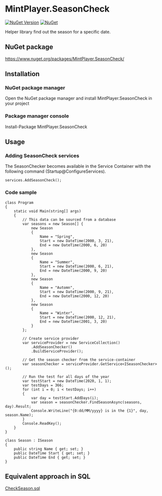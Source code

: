 # MintPlayer.SeasonCheck
[![NuGet Version](https://img.shields.io/nuget/v/MintPlayer.SeasonCheck.svg?style=flat)](https://www.nuget.org/packages/MintPlayer.SeasonCheck)
[![NuGet](https://img.shields.io/nuget/dt/MintPlayer.SeasonCheck.svg?style=flat)](https://www.nuget.org/packages/MintPlayer.SeasonCheck)

Helper library find out the season for a specific date.
## NuGet package
https://www.nuget.org/packages/MintPlayer.SeasonCheck/
## Installation
### NuGet package manager
Open the NuGet package manager and install MintPlayer.SeasonCheck in your project
### Package manager console
Install-Package MintPlayer.SeasonCheck
## Usage
### Adding SeasonCheck services
The SeasonChecker becomes available in the Service Container with the following command (Startup@ConfigureServices).

    services.AddSeasonCheck();

### Code sample

    class Program
    {
        static void Main(string[] args)
        {
            // This data can be sourced from a database
            var seasons = new Season[] {
                new Season
                {
                    Name = "Spring",
                    Start = new DateTime(2000, 3, 21),
                    End = new DateTime(2000, 6, 20)
                },
                new Season
                {
                    Name = "Summer",
                    Start = new DateTime(2000, 6, 21),
                    End = new DateTime(2000, 9, 20)
                },
                new Season
                {
                    Name = "Automn",
                    Start = new DateTime(2000, 9, 21),
                    End = new DateTime(2000, 12, 20)
                },
                new Season
                {
                    Name = "Winter",
                    Start = new DateTime(2000, 12, 21),
                    End = new DateTime(2001, 3, 20)
                }
            };

            // Create service provider
            var serviceProvider = new ServiceCollection()
                .AddSeasonChecker()
                .BuildServiceProvider();

            // Get the season checker from the service-container
            var seasonChecker = serviceProvider.GetService<ISeasonChecker>();

            // Run the test for all days of the year
            var testStart = new DateTime(2020, 1, 1);
            var testDays = 366;
            for (int i = 0; i < testDays; i++)
            {
                var day = testStart.AddDays(i);
                var season = seasonChecker.FindSeasonAsync(seasons, day).Result;
                Console.WriteLine("{0:dd/MM/yyyy} is in the {1}", day, season.Name);
            }
            Console.ReadKey();
        }
    }

    class Season : ISeason
    {
        public string Name { get; set; }
        public DateTime Start { get; set; }
        public DateTime End { get; set; }
    }

## Equivalent approach in SQL

[CheckSeason.sql](https://github.com/MintPlayer/MintPlayer.SeasonCheck/blob/master/MintPlayer.SeasonCheck/CheckSeason.sql)
